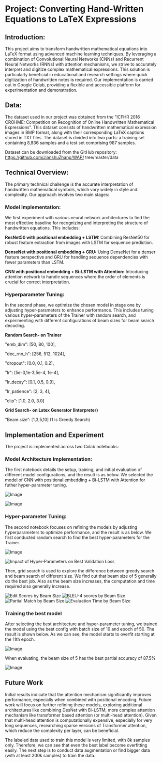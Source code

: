 # Project: Converting Hand-Written Equations to LaTeX Expressions

## Introduction: 
This project aims to transform handwritten mathematical equations into LaTeX format using advanced machine learning techniques. By leveraging a combination of Convolutional Neural Networks (CNNs) and Recurrent Neural Networks (RNNs) with attention mechanisms, we strive to accurately interpret and digitize complex mathematical expressions. This solution is particularly beneficial in educational and research settings where quick digitization of handwritten notes is required. Our implementation is carried out in Google Colab, providing a flexible and accessible platform for experimentation and demonstration.

## Data: 
The dataset used in our project was obtained from the ”ICFHR 2016 CROHME: Competition on Recognition of Online Handwritten Mathematical Expressions”. This dataset consists of handwritten mathematical expression images in BMP format, along with their corresponding LaTeX captions stored in TXT files. The dataset is divided into two parts: a training set containing 8,836 samples and a test set comprising 987 samples.

Dataset can be downloaded from the GitHub repository: https://github.com/JianshuZhang/WAP/ tree/master/data

## Technical Overview: 
The primary technical challenge is the accurate interpretation of handwritten mathematical symbols, which vary widely in style and complexity. Our approach involves two main stages:
### Model Implementation:
We first experiment with various neural network architectures to find the most effective baseline for recognizing and interpreting the structure of handwritten equations. This includes:

**ResNet50 with positional embedding + LSTM:** Combining ResNet50 for robust feature extraction from images with LSTM for sequence prediction.

**DenseNet with positional embedding + GRU:** Using DenseNet for a denser feature perspective and GRU for handling sequence dependencies with fewer parameters than LSTM.

**CNN with positional embedding + Bi-LSTM with Attention:** Introducing attention network to handle sequences where the order of elements is crucial for correct interpretation.

### Hyperparameter Tuning:

In the second phase, we optimize the chosen model in stage one by adjusting hyper-parameters to enhance performance. This includes tuning various hyper-parameters of the Trainer with random search, and experimenting with different configurations of beam sizes for beam search decoding.

**Random Search- on Trainer**

 "emb_dim": [50, 80, 100],
 
"dec_rnn_h": [256, 512, 1024],

 "dropout": [0.0, 0.1, 0.2],
 
 "lr": [5e-3,1e-3,5e-4, 1e-4],
 
 "lr_decay": [0.1, 0.5, 0.9],
 
 "lr_patience": [2, 3, 4],
 
 "clip": [1.0, 2.0, 3.0]
 
**Grid Search- on Latex Generator (Interpreter)**

“Beam size”: [1,3,5,10] (1 is Greedy Search)


## Implementation and Experiment 

The project is implemented across two Colab notebooks:

### Model Architecture Implementation: 

The first notebook details the setup, training, and initial evaluation of different model configurations, and the result is as below. We selected the model of CNN with positional embedding + Bi-LSTM with Attention for futher hyper-parameter tuning.

![Image](https://github.com/users/zachwu123/projects/1/assets/166083422/900eb61f-ace0-4a3a-9597-3375b38770ff)

![Image](https://github.com/users/zachwu123/projects/1/assets/166083422/08ceebb1-dc3f-4c23-b9c2-e8c6312b2e5e)

### Hyper-parameter Tuning: 

The second notebook focuses on refining the models by adjusting hyperparameters to optimize performance, and the result is as below. We first conducted random search to find the best hyper-parameters for the Trainer. 

![Image](https://github.com/users/zachwu123/projects/1/assets/166083422/67921e0c-adcf-4278-9574-2f755e7ba210)

![Impact of Hyper-Parameters on Best Validation Loss](https://github.com/zachwu123/image2latex/assets/166083422/1b25295d-a38b-48a0-96f0-29897ef184bc)

Then, grid search is used to explore the difference between greedy search and beam search of different size. We find out that beam size of 5 generally do the best job. Also as the beam size increases, the computation and time required also generally increase. 

![Edit Scores by Beam Size](https://github.com/zachwu123/image2latex/assets/166083422/f813b00e-30d6-447a-af26-c2b20fda329f)
![BLEU-4 scores by Beam Size](https://github.com/zachwu123/image2latex/assets/166083422/9584eaef-f0b3-48ff-a6cd-d5c2f1fe6fcd)
![Partial Match by Beam Size](https://github.com/zachwu123/image2latex/assets/166083422/4e1a8007-4777-4f3a-9075-ca19dcdeed8d)
![Evaluation Time by Beam Size](https://github.com/zachwu123/image2latex/assets/166083422/712d778d-179e-4f1c-9f03-654c0891f329)

### Training the best model

After selecting the best architecture and hyper-parameter tuning, we trained the model using the best config with batch size of 16 and epoch of 50. The result is shown below. As we can see, the model starts to overfit starting at the 11th epoch.  

![Image](https://github.com/users/zachwu123/projects/1/assets/166083422/206c5fc9-d795-458e-8b2c-0d0459c72edb)

When evaluating, the beam size of 5 has the best partial accuracy of 87.5%

![Image](https://github.com/users/zachwu123/projects/1/assets/166083422/99447130-270f-489d-82c8-209b90e8d848)

## Future Work

Initial results indicate that the attention mechanism significantly improves performance, especially when combined with positional encoding. Future work will focus on further refining these models, exploring additional architectures like combining DesNet with Bi-LSTM, more complex attention mechanism like transformer based attention (or multi-head attention). Given that multi-head attention is computationally expensive, especially for very long sequences, researching sparse versions of Transformer attention, which reduce the complexity per layer, can be beneficial.

The labeled data used to train this model is very limited, with 8k samples only. Therefore, we can see that even the best label become overfitting easily. The next step is to conduct data augmentation or find bigger data (with at least 200k samples) to train the data.
